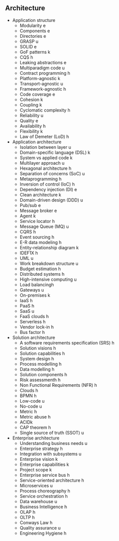 ## Architecture

- Application structure
  - Modularity e
  - Components e
  - Directories e
  - GRASP u
  - SOLID e
  - GoF patterns k
  - CQS h
  - Leaking abstractions e
  - Multiparadigm code u
  - Contract programming h
  - Platform-agnostic k
  - Transport-agnostic u
  - Framework-agnostic h
  - Code coverage e
  - Cohesion k
  - Coupling k
  - Cyclomatic complexity h
  - Reliability u
  - Quality e
  - Availability h
  - Flexibility k
  - Law of Demeter (LoD) h
- Application architecture
  - Isolation between layer u
  - Domain-specific language (DSL) k
  - System vs applied code k
  - Multilayer approach u
  - Hexagonal architecture h
  - Separation of concerns (SoC) u
  - Metaprogramming h
  - Inversion of control (IoC) h
  - Dependency injection (DI) e
  - Clean architecture k
  - Domain-driven design (DDD) u
  - Pub/sub e
  - Message broker e
  - Agent k
  - Service locator h
  - Message Queue (MQ) u
  - CQRS h
  - Event sourcing h
  - E-R data modeling h
  - Entity-relationship diagram k
  - IDEF1X h
  - UML u
  - Work breakdown structure u
  - Budget estimation h
  - Distributed systems h
  - High-intensive computing u
  - Load balancingh
  - Gateways u
  - On-premises k
  - IaaS h
  - PaaS h
  - SaaS u
  - FaaS clouds h
  - Serverless h
  - Vendor lock-in h
  - Bus factor h
- Solution architecture
  - A software requirements specification (SRS) h
  - Solution visions h
  - Solution capabilities h
  - System design h
  - Process modelling h
  - Data modelling h
  - Solution components h
  - Risk assessmenth h
  - Non Functional Requirements (NFR) h
  - Clouds h
  - BPMN h
  - Low-code u
  - No-code u
  - Metric h
  - Metric abuse h
  - ACIDk
  - CAP theorem h
  - Single source of truth (SSOT) u
- Enterprise architecture
  - Understanding business needs u
  - Enterprise strategy h
  - Integration with subsystems u
  - Enterprise vision k
  - Enterprise capabilities k
  - Project scope k
  - Enterprise service bus h
  - Service-oriented architecture h
  - Microservices u
  - Process choreography h
  - Service orchestration h
  - Data warehouse u
  - Business Intelligence h
  - OLAP h
  - OLTP h
  - Conways Law h
  - Quality assurance u
  - Engineering Hygiene h
